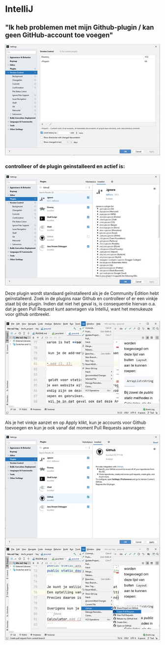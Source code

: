 ﻿# IntelliJ

## "Ik heb problemen met mijn Github-plugin / kan geen GitHub-account toe voegen"
![image](../images/Intellij/Afbeelding2.jpg)


### controlleer of de plugin geinstalleerd en actief is:
  ![image](../images/Intellij/Afbeelding1.jpg)

Deze plugin wordt standaard geïnstalleerd als je de Community Edition hebt geïnstalleerd.
Zoek in de plugins naar Github en controlleer of er een vinkje staat bij de plugin.
Indien dat niet het geval is, is consequentie hiervan o.a. dat je geen Pull Request kunt aanvragen via IntelliJ, want het menukeuze voor github ontbreekt.

![image](../images/Intellij/Afbeelding3.jpg)

Als je het vinkje aanzet en op Apply klikt, kun je accounts voor Github toevoegen en
kun je ook vanaf dat moment Pull Requests aanvragen:

![image](../images/Intellij/Afbeelding4.jpg)
![image](../images/Intellij/Afbeelding5.jpg)
